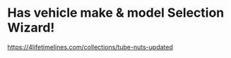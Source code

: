 # Has vehicle make & model Selection Wizard!
https://4lifetimelines.com/collections/tube-nuts-updated
